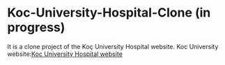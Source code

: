# Koc-University-Hospital-Clone (in progress)
It is a clone project of the Koç University Hospital website.
Koc University website:[Koc University Hospital website](https://www.kuh.ku.edu.tr)
